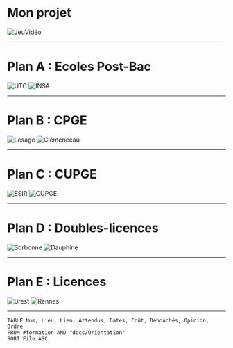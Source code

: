 
# Mon projet
![JeuVidéo](https://lh3.googleusercontent.com/YiHxHCxngm1kn_yoHW45Utlrgy86ijRJDdnKS2zRgURzi-YgVKOEtNf6AHMNnFGYrmxrmLVxIwdR-gkU4euzV7B3h4vL6V3rLR6e0Fj8uND_MLJes6oT-EzuG5qyVD855qELsnPdJ2Iq0SbA6A)

---

# Plan A : Ecoles Post-Bac
![UTC](https://www.utc.fr/wp-content/uploads/sites/28/2019/05/SU-UTC18-70.svg)
![INSA](https://www.insa-rennes.fr/typo3conf/ext/tc_theme_site/Resources/Public/Images/logo.png)

---

# Plan B : CPGE
![Lesage](https://www.lycee-lesage.fr/images/logo-lesage.png?a657471c31b470bfa443dce030d3325e)
![Clémenceau](https://file.diplomeo-static.com/file/00/00/01/40/14073.svg)

---

# Plan C : CUPGE
![ESIR](https://esir.univ-rennes.fr/sites/esir.univ-rennes.fr/files/styles/focal_point_scale_and_crop_200x200/public/interlocutors/logo_court_esir_square.jpg?h=55541bb6&itok=Gq6q9mJN)
![CUPGE](https://www-facultesciences.univ-ubs.fr/skins/SSI/resources/img/logo.png)

---

# Plan D : Doubles-licences
![Sorbonne](https://encrypted-tbn0.gstatic.com/images?q=tbn:ANd9GcT_TINuoUgw7qfIKgdwlnZxagjXK4H6nWkGRg742xm52XKe9Vp366DFKEmt6cOfwYM63_w&usqp=CAU)
![Dauphine](https://i0.wp.com/lyceeutrillo.fr/wp-content/uploads/2016/04/DWpY84pXkAEqdTF.jpg?fit=600%2C200&ssl=1)

---

# Plan E : Licences
![Brest](https://ent.univ-brest.fr/static/guest/ubo.png)
![Rennes](https://encrypted-tbn0.gstatic.com/images?q=tbn:ANd9GcRMdmQiX1nMv7Pn9DCj2QfOX-IOBH9v3R9G74vs_CsvvG9_5sPyH5D_a6C-dTrPuKkd0n8&usqp=CAU)

---

```dataview
TABLE Nom, Lieu, Lien, Attendus, Dates, Coût, Débouchés, Opinion, Ordre
FROM #formation AND "docs/Orientation"
SORT File ASC
```